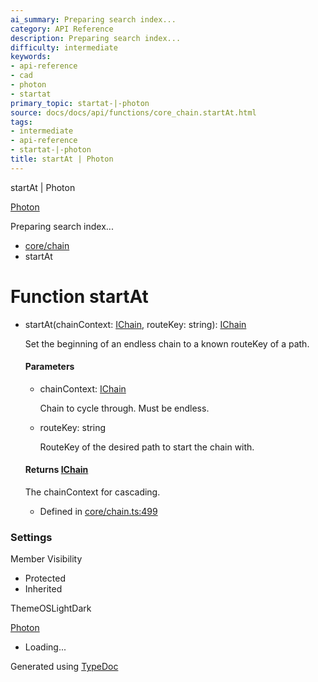 ```yaml
---
ai_summary: Preparing search index...
category: API Reference
description: Preparing search index...
difficulty: intermediate
keywords:
- api-reference
- cad
- photon
- startat
primary_topic: startat-|-photon
source: docs/docs/api/functions/core_chain.startAt.html
tags:
- intermediate
- api-reference
- startat-|-photon
title: startAt | Photon
---
```

startAt | Photon

[Photon](../index.md)




Preparing search index...

* [core/chain](../modules/core_chain.md)
* startAt

# Function startAt

* startAt(chainContext: [IChain](../interfaces/core_core.IChain.md), routeKey: string): [IChain](../interfaces/core_core.IChain.md)

  Set the beginning of an endless chain to a known routeKey of a path.

  #### Parameters

  + chainContext: [IChain](../interfaces/core_core.IChain.md)

    Chain to cycle through. Must be endless.
  + routeKey: string

    RouteKey of the desired path to start the chain with.

  #### Returns [IChain](../interfaces/core_core.IChain.md)

  The chainContext for cascading.

  + Defined in [core/chain.ts:499](https://github.com/mwhite454/photon/blob/main/packages/photon/src/core/chain.ts#L499)

### Settings

Member Visibility

* Protected
* Inherited

ThemeOSLightDark

[Photon](../index.md)

* Loading...

Generated using [TypeDoc](https://typedoc.org/)
